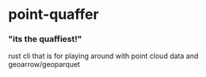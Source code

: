 # point-quaffer
### "its the quaffiest!"

rust cli that is for playing around with point cloud data and geoarrow/geoparquet
